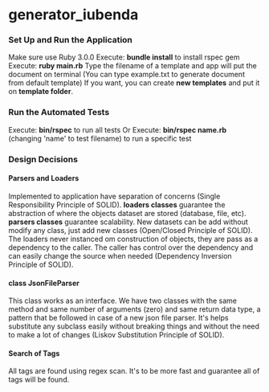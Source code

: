 # generator_iubenda

<h3>Set Up and Run the Application</h3>
Make sure use Ruby 3.0.0
Execute: <b>bundle install</b> to install rspec gem
Execute: <b>ruby main.rb</b>
Type the filename of a template and app will put the document on terminal (You can type example.txt to generate document from default template)
If you want, you can create <b>new templates</b> and put it on <b>template folder</b>.
  
<h3>Run the Automated Tests</h3>
Execute: <b>bin/rspec</b> to run all tests
Or
Execute: <b>bin/rspec name.rb</b> (changing 'name' to test filename) to run a specific test

<h3>Design Decisions</h3>

<h4>Parsers and Loaders</h4>
Implemented to application have separation of concerns (Single Responsibility Principle of SOLID).
  <b>loaders classes</b> guarantee the abstraction of where the objects dataset are stored (database, file, etc).
  <b>parsers classes</b> guarantee scalability. New datasets can be add without modify any class, just add new classes (Open/Closed Principle of SOLID).
The loaders never instanced om construction of objects, they are pass as a dependency to the caller. The caller has control over the dependency and can easily change the source when needed (Dependency Inversion Principle of SOLID).
  
<h4>class JsonFileParser</h4>
This class works as an interface. We have two classes with the same method and same number of arguments (zero) and same return data type, a pattern that be followed in case of a new json file parser. It's helps substitute any subclass easily without breaking things and without the need to make a lot of changes (Liskov Substitution Principle of SOLID).
  
<h4>Search of Tags</h4>
All tags are found using regex scan. It's to be more fast and guarantee all of tags will be found.
  

